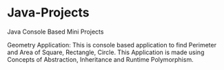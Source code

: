 # Java-Projects
Java Console Based Mini Projects

Geometry Application:
This is console based application to find Perimeter and Area of Square, Rectangle, Circle.
This Application is made using Concepts of Abstraction, Inheritance and Runtime Polymorphism.
